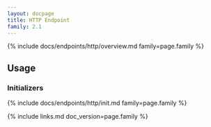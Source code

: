 ```yaml
---
layout: docpage
title: HTTP Endpoint
family: 2.1
---
```


{% include docs/endpoints/http/overview.md family=page.family %}


## Usage

### Initializers

{% include docs/endpoints/http/init.md family=page.family %}


{% include links.md doc_version=page.family %}
